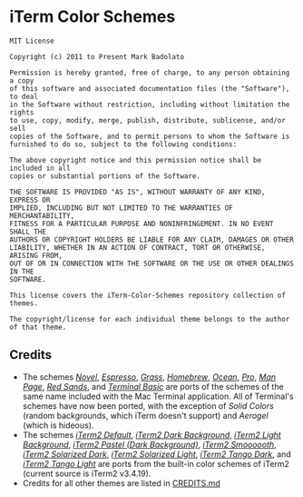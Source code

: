 # iTerm Color Schemes
```
MIT License

Copyright (c) 2011 to Present Mark Badolato

Permission is hereby granted, free of charge, to any person obtaining a copy
of this software and associated documentation files (the "Software"), to deal
in the Software without restriction, including without limitation the rights
to use, copy, modify, merge, publish, distribute, sublicense, and/or sell
copies of the Software, and to permit persons to whom the Software is
furnished to do so, subject to the following conditions:

The above copyright notice and this permission notice shall be included in all
copies or substantial portions of the Software.

THE SOFTWARE IS PROVIDED "AS IS", WITHOUT WARRANTY OF ANY KIND, EXPRESS OR
IMPLIED, INCLUDING BUT NOT LIMITED TO THE WARRANTIES OF MERCHANTABILITY,
FITNESS FOR A PARTICULAR PURPOSE AND NONINFRINGEMENT. IN NO EVENT SHALL THE
AUTHORS OR COPYRIGHT HOLDERS BE LIABLE FOR ANY CLAIM, DAMAGES OR OTHER
LIABILITY, WHETHER IN AN ACTION OF CONTRACT, TORT OR OTHERWISE, ARISING FROM,
OUT OF OR IN CONNECTION WITH THE SOFTWARE OR THE USE OR OTHER DEALINGS IN THE
SOFTWARE.

This license covers the iTerm-Color-Schemes repository collection of themes. 

The copyright/license for each individual theme belongs to the author of that theme.
```

## Credits

- The schemes [_Novel_](https://github.com/mbadolato/iTerm2-Color-Schemes/#novel), [_Espresso_](https://github.com/mbadolato/iTerm2-Color-Schemes/#espresso), [_Grass_](https://github.com/mbadolato/iTerm2-Color-Schemes/#grass), [_Homebrew_](https://github.com/mbadolato/iTerm2-Color-Schemes/#homebrew), [_Ocean_](https://github.com/mbadolato/iTerm2-Color-Schemes/#ocean), [_Pro_](https://github.com/mbadolato/iTerm2-Color-Schemes/#pro), [_Man Page_](https://github.com/mbadolato/iTerm2-Color-Schemes/#man-page), [_Red Sands_](https://github.com/mbadolato/iTerm2-Color-Schemes/#red-sands), and [_Terminal Basic_](https://github.com/mbadolato/iTerm2-Color-Schemes/#terminal-basic) are ports of the schemes of the same name included with the Mac Terminal application. All of Terminal's schemes have now been ported, with the exception of _Solid Colors_ (random backgrounds, which iTerm doesn't support) and _Aerogel_ (which is hideous).
- The schemes [_iTerm2 Default_](https://github.com/mbadolato/iTerm2-Color-Schemes/#iterm2-default), [_iTerm2 Dark Background_](https://github.com/mbadolato/iTerm2-Color-Schemes/#iterm2-dark-background), [_iTerm2 Light Background_](https://github.com/mbadolato/iTerm2-Color-Schemes/#iterm2-light-background), [_iTerm2 Pastel (Dark Background)_](https://github.com/mbadolato/iTerm2-Color-Schemes/#iterm2-pastel-dark-background), [_iTerm2 Smoooooth_](https://github.com/mbadolato/iTerm2-Color-Schemes/#iterm2-smoooooth), [_iTerm2 Solarized Dark_](https://github.com/mbadolato/iTerm2-Color-Schemes/#iterm2-solarized-dark), [_iTerm2 Solarized Light_](https://github.com/mbadolato/iTerm2-Color-Schemes/#iterm2-solarized-light), [_iTerm2 Tango Dark_](#iterm2-tango-dark), and [_iTerm2 Tango Light_](https://github.com/mbadolato/iTerm2-Color-Schemes/#iterm2-tango-light) are ports from the built-in color schemes of iTerm2 (current source is iTerm2 v3.4.19).
- Credits for all other themes are listed in [CREDITS.md](https://github.com/mbadolato/iTerm2-Color-Schemes/blob/master/CREDITS.md)